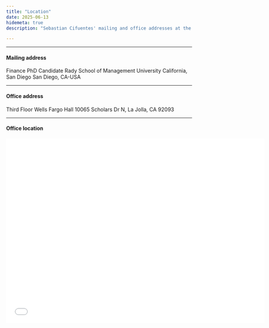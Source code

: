 ```yaml
---
title: "Location"
date: 2025-06-13
hidemeta: true
description: "Sebastian Cifuentes' mailing and office addresses at the Rady School of Management, UCSD."

---
```


---

#### Mailing address

Finance PhD Candidate 
Rady School of Management
University California, San Diego 
San Diego, CA-USA

---

#### Office address

Third Floor Wells Fargo Hall
10065 Scholars Dr N, La Jolla, CA 92093

---

#### Office location
<iframe src="[https://www.google.com/maps/place/Rady+School+of+Management/data=!4m2!3m1!1s0x0:0x98cec3776211db57?sa=X&ved=1t:2428&ictx=111](https://www.google.com/maps/place/Rady+School+of+Management/@32.8869643,-117.2417855,17z/data=!3m1!4b1!4m6!3m5!1s0x80dc06eaffcc2d29:0x98cec3776211db57!8m2!3d32.8869643!4d-117.2417855!16zL20vMGI5d2hf?entry=ttu&g_ep=EgoyMDI1MDYxMC4xIKXMDSoASAFQAw%3D%3D)" 
width="700" height="500" style="border:0;" allowfullscreen="" loading="lazy"></iframe>


